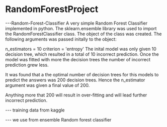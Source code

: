 # RandomForestProject
---Random-Forest-Classifier
A very simple Random Forest Classifier implemented in python. The sklearn.ensemble library was used to import the RandomForestClassifier class. The object of the class was created. The following arguments was passed initally to the object:

n_estimators = 10
criterion = 'entropy'
The inital model was only given 10 decision tree, which resulted in a total of 10 incorrect prediction. Once the model was fitted with more the decision trees the number of incorrect prediction grew less.

It was found that a the optimal number of decision trees for this models to predict the answers was 200 decision trees. Hence the n_estimator argument was given a final value of 200.

Anything more that 200 will result in over-fitting and will lead further incorrect prediction.


--- training data from kaggle


--- we use from ensemble Random forest classifier
